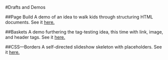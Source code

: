 #Drafts and Demos

##Page Build
A demo of an idea to walk kids through structuring HTML documents. See it [here.](http://elainearcher.com/cbk/page-build.html)

##Baskets
A demo furthering the tag-testing idea, this time with link, image, and header tags. See it [here.](http://elainearcher.com/cbk/baskets.html)

##CSS&#8212;Borders
A self-directed slideshow skeleton with placeholders. See it [here.](http://elainearcher.com/cbk/css-border.html)